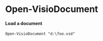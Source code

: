 # Open-VisioDocument

#### Load a document <a id="load-a-document"></a>

```text
Open-VisioDocument "d:\foo.vsd"
```

